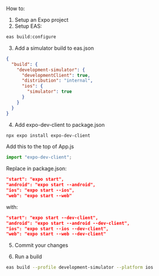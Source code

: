 How to:

1. Setup an Expo project
2. Setup EAS:

```sh
eas build:configure
```

3. Add a simulator build to eas.json

```json
{
  "build": {
    "development-simulator": {
      "developmentClient": true,
      "distribution": "internal",
      "ios": {
        "simulator": true
      }
    }
  }
}
```

4. Add expo-dev-client to package.json

```sh
npx expo install expo-dev-client
```

Add this to the top of App.js

```js
import "expo-dev-client";
```

Replace in package.json:

```json
"start": "expo start",
"android": "expo start --android",
"ios": "expo start --ios",
"web": "expo start --web"
```

with:

```json
"start": "expo start --dev-client",
"android": "expo start --android --dev-client",
"ios": "expo start --ios --dev-client",
"web": "expo start --web --dev-client"
```

5. Commit your changes

6. Run a build

```sh
eas build --profile development-simulator --platform ios
```
